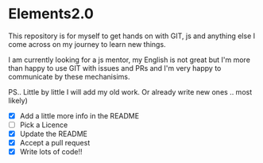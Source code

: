 # Elements2.0

This repository is for myself to get hands on with GIT, js and anything else I come across on my journey to learn new things.

I am currently looking for a js mentor, my English is not great but I'm more than happy to use GIT with issues and PRs and I'm very happy to communicate by these mechanisims. 

PS..
Little by little I will add my old work. Or already write new ones .. most likely)

- [X] Add a little more info in the README
- [ ] Pick a Licence
- [X] Update the README
- [X] Accept a pull request
- [X] Write lots of code!!
